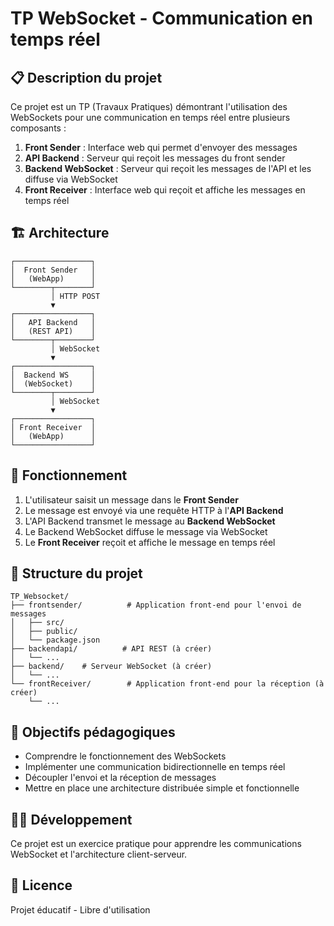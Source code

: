 # TP WebSocket - Communication en temps réel

## 📋 Description du projet

Ce projet est un TP (Travaux Pratiques) démontrant l'utilisation des WebSockets pour une communication en temps réel entre plusieurs composants :

1. **Front Sender** : Interface web qui permet d'envoyer des messages
2. **API Backend** : Serveur qui reçoit les messages du front sender
3. **Backend WebSocket** : Serveur qui reçoit les messages de l'API et les diffuse via WebSocket
4. **Front Receiver** : Interface web qui reçoit et affiche les messages en temps réel

## 🏗️ Architecture

```
┌─────────────────┐
│  Front Sender   │
│   (WebApp)      │
└────────┬────────┘
         │ HTTP POST
         ▼
┌─────────────────┐
│   API Backend   │
│   (REST API)    │
└────────┬────────┘
         │ WebSocket
         ▼
┌─────────────────┐
│  Backend WS     │
│  (WebSocket)    │
└────────┬────────┘
         │ WebSocket
         ▼
┌─────────────────┐
│ Front Receiver  │
│   (WebApp)      │
└─────────────────┘
```

## 🚀 Fonctionnement

1. L'utilisateur saisit un message dans le **Front Sender**
2. Le message est envoyé via une requête HTTP à l'**API Backend**
3. L'API Backend transmet le message au **Backend WebSocket**
4. Le Backend WebSocket diffuse le message via WebSocket
5. Le **Front Receiver** reçoit et affiche le message en temps réel

## 📁 Structure du projet

```
TP_Websocket/
├── frontsender/          # Application front-end pour l'envoi de messages
│   ├── src/
│   ├── public/
│   └── package.json
├── backendapi/          # API REST (à créer)
│   └── ...
├── backend/    # Serveur WebSocket (à créer)
│   └── ...
└── frontReceiver/        # Application front-end pour la réception (à créer)
    └── ...
```

## 🎯 Objectifs pédagogiques

- Comprendre le fonctionnement des WebSockets
- Implémenter une communication bidirectionnelle en temps réel
- Découpler l'envoi et la réception de messages
- Mettre en place une architecture distribuée simple et fonctionnelle

## 👨‍💻 Développement

Ce projet est un exercice pratique pour apprendre les communications WebSocket et l'architecture client-serveur.

## 📄 Licence

Projet éducatif - Libre d'utilisation
